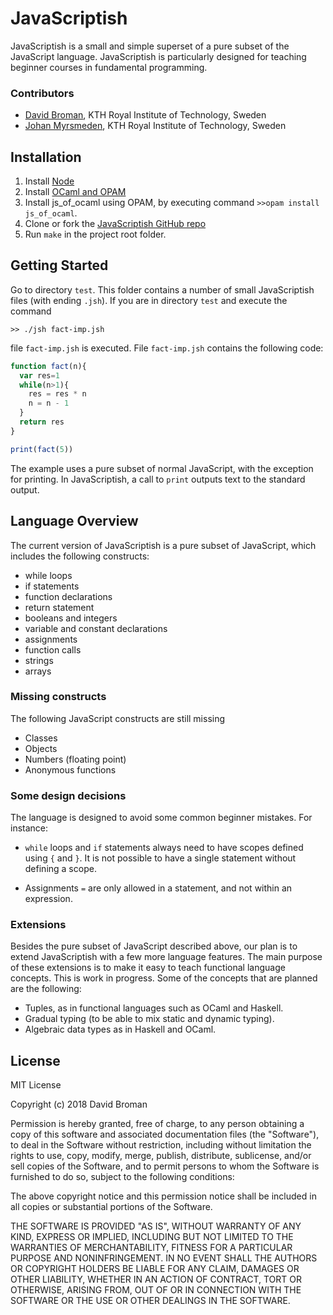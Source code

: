 # JavaScriptish

JavaScriptish is a small and simple superset of a pure subset of the JavaScript language. JavaScriptish is
particularly designed for teaching beginner courses in fundamental
programming.

### Contributors

 * [David Broman](https://people.kth.se/~dbro/), KTH Royal Institute of Technology, Sweden
 * [Johan Myrsmeden](https://www.kth.se/profile/johanmyr), KTH Royal Institute of Technology, Sweden

## Installation

1. Install [Node](https://nodejs.org/en/)
2. Install [OCaml and OPAM](https://ocaml.org/docs/install.html)
3. Install js\_of\_ocaml using OPAM, by executing command `>>opam install js_of_ocaml`.
4. Clone or fork the [JavaScriptish GitHub repo](https://github.com/miking-lang/javascriptish)
5. Run `make` in the project root folder.


##  Getting Started

Go to directory `test`. This folder contains a number of small JavaScriptish files (with ending `.jsh`). If you are in directory `test` and execute the command

`>> ./jsh fact-imp.jsh`

file `fact-imp.jsh` is executed. File `fact-imp.jsh` contains the following code:

```javascript
function fact(n){
  var res=1
  while(n>1){
    res = res * n
    n = n - 1
  }
  return res
}

print(fact(5))
```

The example uses a pure subset of normal JavaScript, with the
exception for printing. In JavaScriptish, a call to `print` outputs
text to the standard output.


## Language Overview

The current version of JavaScriptish is a pure subset of JavaScript,
which includes the following constructs:

* while loops
* if statements
* function declarations
* return statement
* booleans and integers
* variable and constant declarations
* assignments
* function calls
* strings
* arrays

### Missing constructs
The following JavaScript constructs are still missing

* Classes
* Objects
* Numbers (floating point)
* Anonymous functions


### Some design decisions

The language is designed to avoid some common beginner mistakes. For instance:

* `while` loops and `if` statements always need to have scopes defined using `{` and `}`.
     It is not possible to have a single statement without defining a scope.

*  Assignments `=` are only allowed in a statement, and not within an expression.


### Extensions

Besides the pure subset of JavaScript described above, our plan is to
extend JavaScriptish with a few more language features. The main
purpose of these extensions is to make it easy to
teach functional language concepts. This is work in progress. Some of
the concepts that are planned are the following:

* Tuples, as in functional languages such as OCaml and Haskell.
* Gradual typing (to be able to mix static and dynamic typing).
* Algebraic data types as in Haskell and OCaml.

## License
MIT License

Copyright (c) 2018 David Broman

Permission is hereby granted, free of charge, to any person obtaining a copy
of this software and associated documentation files (the "Software"), to deal
in the Software without restriction, including without limitation the rights
to use, copy, modify, merge, publish, distribute, sublicense, and/or sell
copies of the Software, and to permit persons to whom the Software is
furnished to do so, subject to the following conditions:

The above copyright notice and this permission notice shall be included in all
copies or substantial portions of the Software.

THE SOFTWARE IS PROVIDED "AS IS", WITHOUT WARRANTY OF ANY KIND, EXPRESS OR
IMPLIED, INCLUDING BUT NOT LIMITED TO THE WARRANTIES OF MERCHANTABILITY,
FITNESS FOR A PARTICULAR PURPOSE AND NONINFRINGEMENT. IN NO EVENT SHALL THE
AUTHORS OR COPYRIGHT HOLDERS BE LIABLE FOR ANY CLAIM, DAMAGES OR OTHER
LIABILITY, WHETHER IN AN ACTION OF CONTRACT, TORT OR OTHERWISE, ARISING FROM,
OUT OF OR IN CONNECTION WITH THE SOFTWARE OR THE USE OR OTHER DEALINGS IN THE
SOFTWARE.
